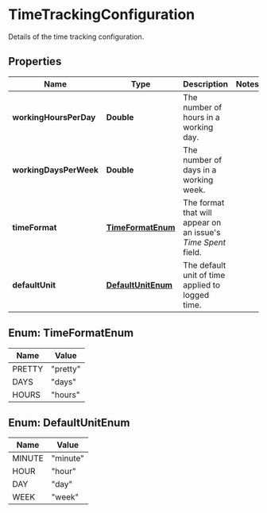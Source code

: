 

# TimeTrackingConfiguration

Details of the time tracking configuration.

## Properties

Name | Type | Description | Notes
------------ | ------------- | ------------- | -------------
**workingHoursPerDay** | **Double** | The number of hours in a working day. | 
**workingDaysPerWeek** | **Double** | The number of days in a working week. | 
**timeFormat** | [**TimeFormatEnum**](#TimeFormatEnum) | The format that will appear on an issue&#39;s *Time Spent* field. | 
**defaultUnit** | [**DefaultUnitEnum**](#DefaultUnitEnum) | The default unit of time applied to logged time. | 



## Enum: TimeFormatEnum

Name | Value
---- | -----
PRETTY | &quot;pretty&quot;
DAYS | &quot;days&quot;
HOURS | &quot;hours&quot;



## Enum: DefaultUnitEnum

Name | Value
---- | -----
MINUTE | &quot;minute&quot;
HOUR | &quot;hour&quot;
DAY | &quot;day&quot;
WEEK | &quot;week&quot;



